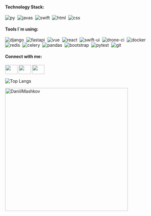 #### Technology Stack:

<img alt="py" src="https://img.shields.io/badge/python-green.svg?&style=for-the-badge&logo=python&logoColor=fff" />&nbsp;
<img alt="javas" src="https://img.shields.io/badge/javascript-yellow.svg?&style=for-the-badge&logo=javascript&logoColor=fff" />&nbsp;
<img alt="swift" src="https://img.shields.io/badge/swift-orange.svg?&style=for-the-badge&logo=swift&logoColor=fff" />&nbsp;
<img alt="html" src="https://img.shields.io/badge/html-E34F26.svg?&style=for-the-badge&logo=html5&logoColor=fff" />&nbsp;
<img alt="css" src="https://img.shields.io/badge/css-1572B6.svg?&style=for-the-badge&logo=css3&logoColor=fff" />&nbsp;

#### Tools I`m using:

<img alt="django" src="https://img.shields.io/badge/django-32CD32.svg?&style=for-the-badge&logo=django&logoColor=white" />&nbsp;
<img alt="fastapi" src="https://img.shields.io/badge/fastapi-ffffff.svg?&style=for-the-badge&logo=fastapi&logoColor=#43b56f" />&nbsp;
<img alt="vue" src="https://img.shields.io/badge/vue-ffffff.svg?&style=for-the-badge&logo=vuedotjs&logoColor=#43b56f" />&nbsp;
<img alt="react" src="https://img.shields.io/badge/react-black?style=for-the-badge&logo=react&logoColor=cyan" />&nbsp;
<img alt="swift-ui" src="https://img.shields.io/badge/swiftUI-blue.svg?&style=for-the-badge&logo=swift&logoColor=black" />&nbsp;
<img alt="drone-ci" src="https://img.shields.io/badge/drone-ffffff.svg?&style=for-the-badge&logo=drone&logoColor=black" />&nbsp;
<img alt="docker" src="https://img.shields.io/badge/docker-87CEFA.svg?style=for-the-badge&logo=docker&&logoColor=white" />&nbsp;
<img alt="redis" src="https://img.shields.io/badge/redis-DC143C?style=for-the-badge&logo=redis&logoColor=white" />&nbsp;
<img alt="celery" src="https://img.shields.io/badge/celery-33FF80?style=for-the-badge&logo=celery&logoColor=white" />&nbsp;
<img alt="pandas" src="https://img.shields.io/badge/pandas-blue?style=for-the-badge&logo=pandas&logoColor=white" />&nbsp;
<img alt="bootstrap" src="https://img.shields.io/badge/bootstrap-9370DB?style=for-the-badge&logo=bootstrap&logoColor=white" />&nbsp;
<img alt="pytest" src="https://img.shields.io/badge/pytest-lightgrey?style=for-the-badge&logo=pytest&logoColor=white" />&nbsp;
<img alt="git" src="https://img.shields.io/badge/git-708090.svg?style=for-the-badge&logo=git&logoColor=white"/>&nbsp;

#### Connect with me:

<p align="left">
  <a href="https://t.me/DaniilMashkov" target="blank"><img align="center" src="https://cdn.simpleicons.org/Telegram" height="30" width="40"/></a>
  <a href="https://www.linkedin.com/in/daniil-mashkov-7715b116b/" target="blank"><img align="center" src="https://cdn.simpleicons.org/Linkedin" height="30" width="40" /></a>
  <a href="https://www.instagram.com/dankeeeez/" target="blank"><img align="center" src="https://cdn.simpleicons.org/Instagram" width="40"/ height="30"></a>
</p>

![Top Langs](https://github-readme-stats.vercel.app/api/top-langs/?username=DaniilMashkov&show_icons=true&theme=dracula&hide_border=true)

<img width="400px" align="center" alt="DaniilMashkov" src="https://www.codewars.com/users/DaniilMashkov/badges/large" />










